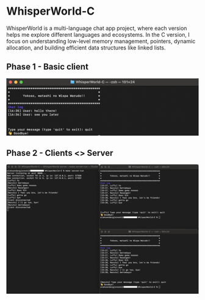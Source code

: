 # WhisperWorld-C
WhisperWorld is a multi-language chat app project, where each version helps me explore different languages and ecosystems. In the C version, I focus on understanding low-level memory management, pointers, dynamic allocation, and building efficient data structures like linked lists.

## Phase 1 - Basic client
![alt text](<docs/phase1.png>)

## Phase 2 - Clients <> Server
![alt text](<docs/phase2.png>)